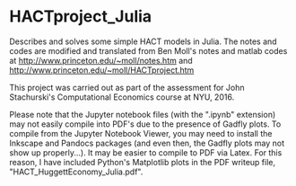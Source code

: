 # HACTproject_Julia

Describes and solves some simple HACT models in Julia. The notes and codes are modified and translated from Ben Moll's notes and matlab codes at http://www.princeton.edu/~moll/notes.htm and http://www.princeton.edu/~moll/HACTproject.htm 

This project was carried out as part of the assessment for John Stachurski's Computational Economics course at NYU, 2016. 

Please note that the Jupyter notebook files (with the ".ipynb" extension) may not easily compile into PDF's due to the presence of Gadfly plots. To compile from the Jupyter Notebook Viewer, you may need to install the Inkscape and Pandocs packages (and even then, the Gadfly plots may not show up properly...). It may be easier to compile to PDF via Latex. For this reason, I have included Python's Matplotlib plots in the PDF writeup file, "HACT_HuggettEconomy_Julia.pdf". 

